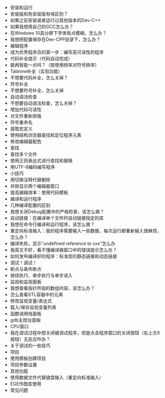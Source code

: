 - 安装和运行
- 安装版和免安装版有啥区别？
- 如果之前安装或者运行过其他版本的Dev-C++
- 如果我想用自己的GCC怎么办？
- 在Windows 10高分屏下字体有点模糊，怎么办？
- 我想把配置保存在Dev-CPP目录下，怎么办？
-  编辑程序
- 成为优秀程序员的第一步：编写高可读性的程序
- 代码补全提示（代码自动完成）
- 能再智能一点吗？（按使用频率对符号排序）
- Tabnine补全（实验功能）
- 不想要代码补全，怎么关掉？
- 符号补全
- 不想要符号补全，怎么关掉
-  自动语法检查
- 不想要自动语法检查，怎么关掉？
-  增加代码可读性
- 对文件重新排版
- 符号重命名
- 提取宏定义
- 使用结构浏览器查找和定位程序元素
- 修改编辑器配色
- 查找
- 查找多个文件
- 使用正则表达式进行查找和替换 
- 用UTF-8编码编写程序
-  小技巧
- 用切换注释代替删除
- 并排显示两个编辑器窗口
- 提高编辑效率：使用代码模板
-  编译和运行程序
- 几种编译配置的区别
- 我想关闭Debug配置中的严格检查，该怎么做？
- 自动链接：在编译单个文件时自动链接指定的库
- 我想在命令行编译和运行程序，该怎么做？
- 重定向标准输入：我的程序需要输入一些数据，每次运行都重新输入很麻烦，怎么办？
- 编译失败，显示”undefined reference to xxx”怎么办
- 我英文不好，看不懂编译器窗口中的错误提示怎么办？
- 如何发布编译好的程序：标准库的静态链接和动态链接
-  调试！调试！
- 断点与条件断点
- 继续执行、单步执行与单步进入
- 监视和监视面板
- 我想查看指针所指的数组内容，该怎么办？
- 怎么查看STL容器中的元素
- 修改监视变量/表达式
- 载入/保存监视变量列表
- 函数调用栈面板
- gdb主控台面板
- CPU窗口
- 我在调试过程中想关闭被调试程序，但是点击程序窗口的关闭按钮（右上方X按钮）无反应咋办？
- 关于调试的一些技巧
- 项目
- 使用模板创建项目
- 项目参数设置
-  其他功能
- 使用数据文件代替键盘输入（重定向标准输入）
- EGE作图库使用
- 常见问题